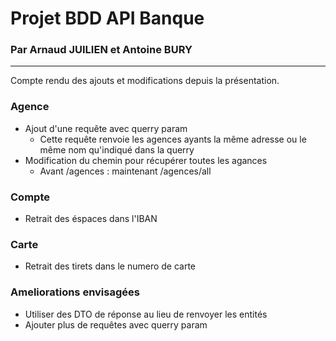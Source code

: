 # Projet BDD API Banque
### Par Arnaud JUILIEN et Antoine BURY

---
Compte rendu des ajouts et modifications depuis la présentation.

### Agence

* Ajout d'une requête avec querry param
  * Cette requête renvoie les agences ayants la même 
  adresse ou le même nom qu'indiqué dans la querry
* Modification du chemin pour récupérer toutes les agances
  * Avant /agences : maintenant /agences/all

### Compte

* Retrait des éspaces dans l'IBAN

### Carte

* Retrait des tirets dans le numero de carte

### Ameliorations envisagées

* Utiliser des DTO de réponse au lieu de renvoyer les entités
* Ajouter plus de requêtes avec querry param